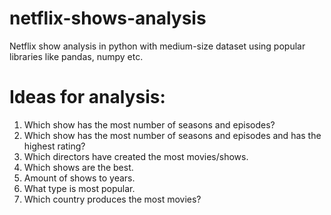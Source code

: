 # netflix-shows-analysis
Netflix show analysis in python with medium-size dataset using popular libraries like pandas, numpy etc.
# Ideas for analysis:
1. Which show has the most number of seasons and episodes?
2. Which show has the most number of seasons and episodes and has the highest rating?
3. Which directors have created the most movies/shows.
4. Which shows are the best.
5. Amount of shows to years.
6. What type is most popular.
7. Which country produces the most movies?
